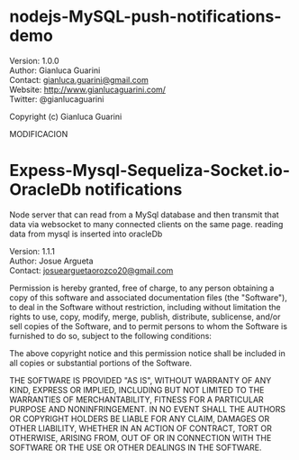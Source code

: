 nodejs-MySQL-push-notifications-demo
====================================

 Version:     1.0.0<br>
 Author:      Gianluca Guarini<br>
 Contact:     gianluca.guarini@gmail.com<br>
 Website:     http://www.gianlucaguarini.com/<br>
 Twitter:     @gianlucaguarini<br>

 Copyright (c) Gianluca Guarini



 MODIFICACION 

 Expess-Mysql-Sequeliza-Socket.io-OracleDb notifications
====================================

Node server that can read from a MySql database and then transmit that data via websocket to many connected clients on the same page.
reading data from mysql is inserted into oracleDb

 Version:     1.1.1<br>
 Author:      Josue Argueta<br>
 Contact:     josuearguetaorozco20@gmail.com<br>

 Permission is hereby granted, free of charge, to any person
 obtaining a copy of this software and associated documentation
 files (the "Software"), to deal in the Software without
 restriction, including without limitation the rights to use,
 copy, modify, merge, publish, distribute, sublicense, and/or sell
 copies of the Software, and to permit persons to whom the
 Software is furnished to do so, subject to the following
 conditions:

 The above copyright notice and this permission notice shall be
 included in all copies or substantial portions of the Software.

 THE SOFTWARE IS PROVIDED "AS IS", WITHOUT WARRANTY OF ANY KIND,
 EXPRESS OR IMPLIED, INCLUDING BUT NOT LIMITED TO THE WARRANTIES
 OF MERCHANTABILITY, FITNESS FOR A PARTICULAR PURPOSE AND
 NONINFRINGEMENT. IN NO EVENT SHALL THE AUTHORS OR COPYRIGHT
 HOLDERS BE LIABLE FOR ANY CLAIM, DAMAGES OR OTHER LIABILITY,
 WHETHER IN AN ACTION OF CONTRACT, TORT OR OTHERWISE, ARISING
 FROM, OUT OF OR IN CONNECTION WITH THE SOFTWARE OR THE USE OR
 OTHER DEALINGS IN THE SOFTWARE.

